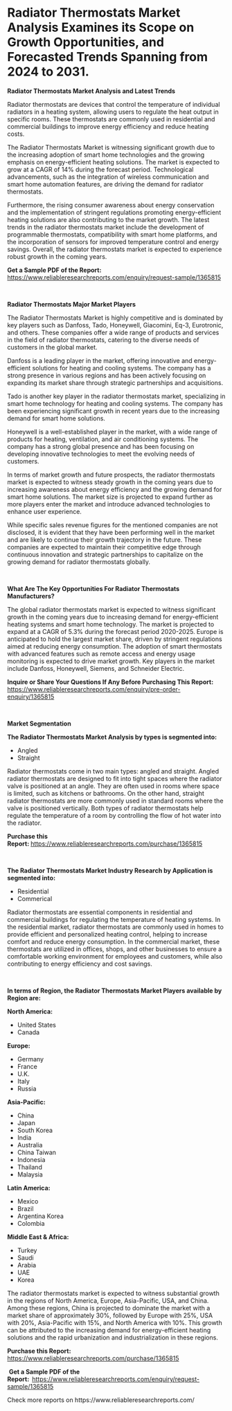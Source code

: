 <p><h1>Radiator Thermostats Market Analysis Examines its Scope on Growth Opportunities, and Forecasted Trends Spanning from 2024 to 2031.</h1></p><p><strong>Radiator Thermostats Market Analysis and Latest Trends</strong></p>
<p><p>Radiator thermostats are devices that control the temperature of individual radiators in a heating system, allowing users to regulate the heat output in specific rooms. These thermostats are commonly used in residential and commercial buildings to improve energy efficiency and reduce heating costs.</p><p>The Radiator Thermostats Market is witnessing significant growth due to the increasing adoption of smart home technologies and the growing emphasis on energy-efficient heating solutions. The market is expected to grow at a CAGR of 14% during the forecast period. Technological advancements, such as the integration of wireless communication and smart home automation features, are driving the demand for radiator thermostats.</p><p>Furthermore, the rising consumer awareness about energy conservation and the implementation of stringent regulations promoting energy-efficient heating solutions are also contributing to the market growth. The latest trends in the radiator thermostats market include the development of programmable thermostats, compatibility with smart home platforms, and the incorporation of sensors for improved temperature control and energy savings. Overall, the radiator thermostats market is expected to experience robust growth in the coming years.</p></p>
<p><strong>Get a Sample PDF of the Report:&nbsp;</strong> <a href="https://www.reliableresearchreports.com/enquiry/request-sample/1365815">https://www.reliableresearchreports.com/enquiry/request-sample/1365815</a></p>
<p>&nbsp;</p>
<p><strong>Radiator Thermostats Major Market Players</strong></p>
<p><p>The Radiator Thermostats Market is highly competitive and is dominated by key players such as Danfoss, Tado, Honeywell, Giacomini, Eq-3, Eurotronic, and others. These companies offer a wide range of products and services in the field of radiator thermostats, catering to the diverse needs of customers in the global market.</p><p>Danfoss is a leading player in the market, offering innovative and energy-efficient solutions for heating and cooling systems. The company has a strong presence in various regions and has been actively focusing on expanding its market share through strategic partnerships and acquisitions.</p><p>Tado is another key player in the radiator thermostats market, specializing in smart home technology for heating and cooling systems. The company has been experiencing significant growth in recent years due to the increasing demand for smart home solutions.</p><p>Honeywell is a well-established player in the market, with a wide range of products for heating, ventilation, and air conditioning systems. The company has a strong global presence and has been focusing on developing innovative technologies to meet the evolving needs of customers.</p><p>In terms of market growth and future prospects, the radiator thermostats market is expected to witness steady growth in the coming years due to increasing awareness about energy efficiency and the growing demand for smart home solutions. The market size is projected to expand further as more players enter the market and introduce advanced technologies to enhance user experience.</p><p>While specific sales revenue figures for the mentioned companies are not disclosed, it is evident that they have been performing well in the market and are likely to continue their growth trajectory in the future. These companies are expected to maintain their competitive edge through continuous innovation and strategic partnerships to capitalize on the growing demand for radiator thermostats globally.</p></p>
<p>&nbsp;</p>
<p><strong>What Are The Key Opportunities For Radiator Thermostats Manufacturers?</strong></p>
<p><p>The global radiator thermostats market is expected to witness significant growth in the coming years due to increasing demand for energy-efficient heating systems and smart home technology. The market is projected to expand at a CAGR of 5.3% during the forecast period 2020-2025. Europe is anticipated to hold the largest market share, driven by stringent regulations aimed at reducing energy consumption. The adoption of smart thermostats with advanced features such as remote access and energy usage monitoring is expected to drive market growth. Key players in the market include Danfoss, Honeywell, Siemens, and Schneider Electric.</p></p>
<p><strong>Inquire or Share Your Questions If Any Before Purchasing This Report:</strong> <a href="https://www.reliableresearchreports.com/enquiry/pre-order-enquiry/1365815">https://www.reliableresearchreports.com/enquiry/pre-order-enquiry/1365815</a></p>
<p>&nbsp;</p>
<p><strong>Market Segmentation</strong></p>
<p><strong>The Radiator Thermostats Market Analysis by types is segmented into:</strong></p>
<p><ul><li>Angled</li><li>Straight</li></ul></p>
<p><p>Radiator thermostats come in two main types: angled and straight. Angled radiator thermostats are designed to fit into tight spaces where the radiator valve is positioned at an angle. They are often used in rooms where space is limited, such as kitchens or bathrooms. On the other hand, straight radiator thermostats are more commonly used in standard rooms where the valve is positioned vertically. Both types of radiator thermostats help regulate the temperature of a room by controlling the flow of hot water into the radiator.</p></p>
<p><strong>Purchase this Report:&nbsp;</strong><a href="https://www.reliableresearchreports.com/purchase/1365815">https://www.reliableresearchreports.com/purchase/1365815</a></p>
<p>&nbsp;</p>
<p><strong>The Radiator Thermostats Market Industry Research by Application is segmented into:</strong></p>
<p><ul><li>Residential</li><li>Commerical</li></ul></p>
<p><p>Radiator thermostats are essential components in residential and commercial buildings for regulating the temperature of heating systems. In the residential market, radiator thermostats are commonly used in homes to provide efficient and personalized heating control, helping to increase comfort and reduce energy consumption. In the commercial market, these thermostats are utilized in offices, shops, and other businesses to ensure a comfortable working environment for employees and customers, while also contributing to energy efficiency and cost savings.</p></p>
<p>&nbsp;</p>
<p><strong>In terms of Region, the Radiator Thermostats Market Players available by Region are:</strong></p>
<p>
    <p> <strong> North America: </strong>
        <ul>
            <li>United States</li>
            <li>Canada</li>
        </ul>
        </p> 
    <p> <strong> Europe: </strong>
        <ul>
            <li>Germany</li>
            <li>France</li>
            <li>U.K.</li>
            <li>Italy</li>
            <li>Russia</li>
        </ul>
        </p> 
    <p> <strong> Asia-Pacific: </strong>
        <ul>
            <li>China</li>
            <li>Japan</li>
            <li>South Korea</li>
            <li>India</li>
            <li>Australia</li>
            <li>China Taiwan</li>
            <li>Indonesia</li>
            <li>Thailand</li>
            <li>Malaysia</li>
        </ul>
        </p> 
    <p> <strong> Latin America: </strong>
        <ul>
            <li>Mexico</li>
            <li>Brazil</li>
            <li>Argentina Korea</li>
            <li>Colombia</li>
        </ul>
        </p> 
    <p> <strong> Middle East & Africa: </strong>
        <ul>
            <li>Turkey</li>
            <li>Saudi</li>
            <li>Arabia</li>
            <li>UAE</li>
            <li>Korea</li>
        </ul>
    </p>
    </p>
<p><p>The radiator thermostats market is expected to witness substantial growth in the regions of North America, Europe, Asia-Pacific, USA, and China. Among these regions, China is projected to dominate the market with a market share of approximately 30%, followed by Europe with 25%, USA with 20%, Asia-Pacific with 15%, and North America with 10%. This growth can be attributed to the increasing demand for energy-efficient heating solutions and the rapid urbanization and industrialization in these regions.</p></p>
<p><strong>Purchase this Report: </strong><a href="https://www.reliableresearchreports.com/purchase/1365815">https://www.reliableresearchreports.com/purchase/1365815</a></p>
<p>&nbsp;<strong>Get a Sample PDF of the Report:&nbsp;&nbsp;</strong><a href="https://www.reliableresearchreports.com/enquiry/request-sample/1365815">https://www.reliableresearchreports.com/enquiry/request-sample/1365815</a></p>
<p><strong></strong></p>
<p>Check more reports on https://www.reliableresearchreports.com/</p>